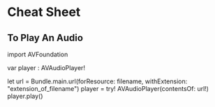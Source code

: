 # Cheat Sheet

## To Play An Audio

import AVFoundation

var player : AVAudioPlayer!

let url = Bundle.main.url(forResource: filename, withExtension: "extension_of_filename")
player = try! AVAudioPlayer(contentsOf: url!)
player.play()
